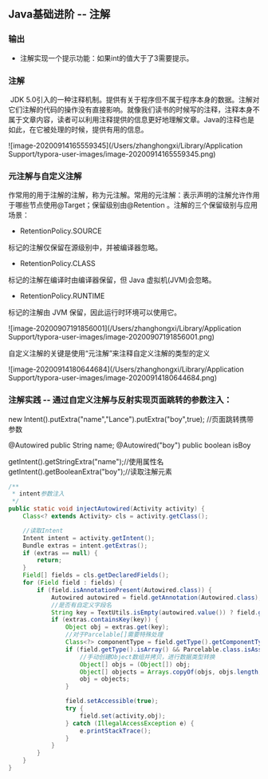## Java基础进阶 --  注解

### 输出

- 注解实现一个提示功能：如果int的值大于了3需要提示。



### 注解

​	JDK 5.0引入的一种注释机制。提供有关于程序但不属于程序本身的数据。注解对它们注解的代码的操作没有直接影响。就像我们读书的时候写的注释，注释本身不属于文章内容，读者可以利用注释提供的信息更好地理解文章。Java的注释也是如此，在它被处理的时候，提供有用的信息。

![image-20200914165559345](/Users/zhanghongxi/Library/Application Support/typora-user-images/image-20200914165559345.png)





### 元注解与自定义注解

​	作常用的用于注解的注解，称为元注解。常用的元注解：表示声明的注解允许作用于哪些节点使用@Target；保留级别由@Retention 。注解的三个保留级别与应用场景：

- RetentionPolicy.SOURCE 

标记的注解仅保留在源级别中，并被编译器忽略。



- RetentionPolicy.CLASS 

标记的注解在编译时由编译器保留，但 Java 虚拟机(JVM)会忽略。



- RetentionPolicy.RUNTIME 

标记的注解由 JVM 保留，因此运行时环境可以使用它。



![image-20200907191856001](/Users/zhanghongxi/Library/Application Support/typora-user-images/image-20200907191856001.png)



自定义注解的关键是使用“元注解”来注释自定义注解的类型的定义

![image-20200914180644684](/Users/zhanghongxi/Library/Application Support/typora-user-images/image-20200914180644684.png)









### 注解实践 -- 通过自定义注解与反射实现页面跳转的参数注入：

new Intent().putExtra("name","Lance").putExtra("boy",true); //页面跳转携带参数

@Autowired
public String name;
@Autowired("boy")
public boolean isBoy

getIntent().getStringExtra("name");//使用属性名
getIntent().getBooleanExtra("boy");//读取注解元素



```java
/**
 * intent参数注入
 */
public static void injectAutowired(Activity activity) {
    Class<? extends Activity> cls = activity.getClass();

    //读取Intent
    Intent intent = activity.getIntent();
    Bundle extras = intent.getExtras();
    if (extras == null) {
        return;
    }
    Field[] fields = cls.getDeclaredFields();
    for (Field field : fields) {
        if (field.isAnnotationPresent(Autowired.class)) {
            Autowired autowired = field.getAnnotation(Autowired.class);
            //是否有自定义字段名
            String key = TextUtils.isEmpty(autowired.value()) ? field.getName() : autowired.value();
            if (extras.containsKey(key)) {
                Object obj = extras.get(key);
                //对于Parcelable[]需要特殊处理
                Class<?> componentType = field.getType().getComponentType();
                if (field.getType().isArray() && Parcelable.class.isAssignableFrom(componentType)) {
                    //手动创建Object数组并拷贝，进行数据类型转换
                    Object[] objs = (Object[]) obj;
                    Object[] objects = Arrays.copyOf(objs, objs.length, (Class<? extends Object[]>) field.getType());
                    obj = objects;
                }

                field.setAccessible(true);
                try {
                    field.set(activity,obj);
                } catch (IllegalAccessException e) {
                    e.printStackTrace();
                }
            }
        }
    }
}
```















